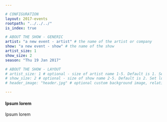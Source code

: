 ```yaml
---

# CONFIGURATION
layout: 2017-events
rootpath: "../../../"
is_index: true

# ABOUT THE SHOW - GENERIC
artist: "a new event - artist" # the name of the artist or company
show: "a new event - show" # the name of the show
artist_size: 1
show_size: 2
season: "Thu 19 Jan 2017"

# ABOUT THE SHOW - LAYOUT
# artist_size: 1 # optional - size of artist name 1-5. Default is 1. Set longer names to lower values
# show_size: 2 # optional - size of show name 2-5. Default is 2. Set longer names to lower values
# header_image: "header.jpg" # optional custom background image, relative to current page

---
```

#### Ipsum lorem        
Ipsum lorem        
